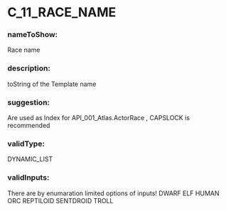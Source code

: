

# C_11_RACE_NAME



  


### nameToShow:
  
Race name  


### description:
  
toString of the Template name  


### suggestion:
  
Are used as Index for API_001_Atlas.ActorRace , CAPSLOCK is recommended  


### validType:
  
DYNAMIC_LIST  


### validInputs:
  
There are by enumaration limited options of inputs!
DWARF
ELF
HUMAN
ORC
REPTILOID
SENTDROID
TROLL


